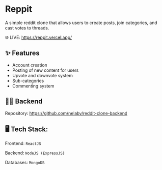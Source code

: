 # Reppit
A simple reddit clone that allows users to create posts, join categories, and cast votes to threads.

🌐 LIVE: https://reppit.vercel.app/

## ✨ Features
* Account creation
* Posting of new content for users
* Upvote and downvote system
* Sub-categories
* Commenting system

## 👨‍💻 Backend
Repository: https://github.com/nelabv/reddit-clone-backend

## 🖥️ Tech Stack:
Frontend: ```ReactJS```

Backend: ```NodeJS (ExpressJS)```

Databases: ```MongoDB```
